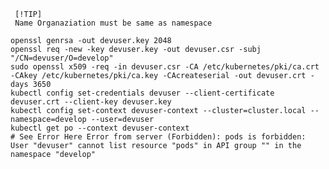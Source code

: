      [!TIP] 
     Name Organaziation must be same as namespace

    openssl genrsa -out devuser.key 2048
    openssl req -new -key devuser.key -out devuser.csr -subj "/CN=devuser/O=develop"
    sudo openssl x509 -req -in devuser.csr -CA /etc/kubernetes/pki/ca.crt -CAkey /etc/kubernetes/pki/ca.key -CAcreateserial -out devuser.crt -days 3650
    kubectl config set-credentials devuser --client-certificate devuser.crt --client-key devuser.key
    kubectl config set-context devuser-context --cluster=cluster.local --namespace=develop --user=devuser
    kubectl get po --context devuser-context
    # See Error Here Error from server (Forbidden): pods is forbidden: User "devuser" cannot list resource "pods" in API group "" in the namespace "develop"
    
